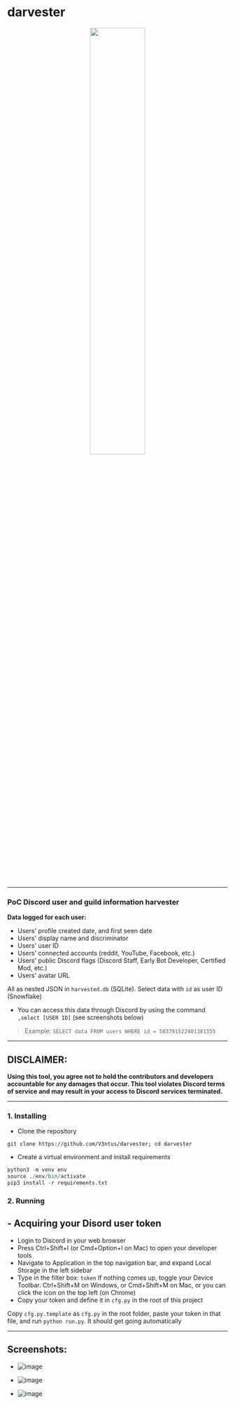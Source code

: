 # darvester

<p align="center">
<img width="50%" height="50%" align="center" src="https://user-images.githubusercontent.com/29584664/146680484-b63cbde2-5386-4feb-8cbe-f4807ea99b61.png" />
</p>

---
### PoC Discord user and guild information harvester 
**Data logged for each user:**
- Users' profile created date, and first seen date
- Users' display name and discriminator
- Users' user ID
- Users' connected accounts (reddit, YouTube, Facebook, etc.)
- Users' public Discord flags (Discord Staff, Early Bot Developer, Certified Mod, etc.)
- Users' avatar URL

All as nested JSON in `harvested.db` (SQLite). Select data with `id` as user ID (Snowflake)
- You can access this data through Discord by using the command `,select [USER ID]` (see screenshots below)
> Example: `SELECT data FROM users WHERE id = 503791522401381355`

---

## DISCLAIMER:
**Using this tool, you agree not to hold the contributors and developers
accountable for any damages that occur. This tool violates Discord terms of
service and may result in your access to Discord services terminated.**

---

### 1. Installing
- Clone the repository
```
git clone https://github.com/V3ntus/darvester; cd darvester
```
- Create a virtual environment and install requirements
```py
python3 -m venv env
source ./env/bin/activate
pip3 install -r requirements.txt
```
### 2. Running
## - Acquiring your Disord user token
- Login to Discord in your web browser
- Press Ctrl+Shift+I (or Cmd+Option+I on Mac) to open your developer tools
- Navigate to Application in the top navigation bar, and expand Local Storage in the left sidebar
- Type in the filter box: `token` If nothing comes up, toggle your Device Toolbar. Ctrl+Shift+M on Windows, or Cmd+Shift+M on Mac, or you can click the icon on the top left (on Chrome)
- Copy your token and define it in `cfg.py` in the root of this project

Copy `cfg.py.template` as `cfg.py` in the root folder, paste your token in that file, and run `python run.py`. It should get going automatically

---

## Screenshots:
- ![image](https://user-images.githubusercontent.com/29584664/146631888-bc3bd222-6a0e-4543-9977-94e88db96b09.png)

- ![image](https://user-images.githubusercontent.com/29584664/146631952-e14d8afb-ed88-4735-afa6-cce14887cf1f.png)

- ![image](https://user-images.githubusercontent.com/29584664/146631996-31be95fe-67e9-4e14-b3b8-1818cf32e614.png)

